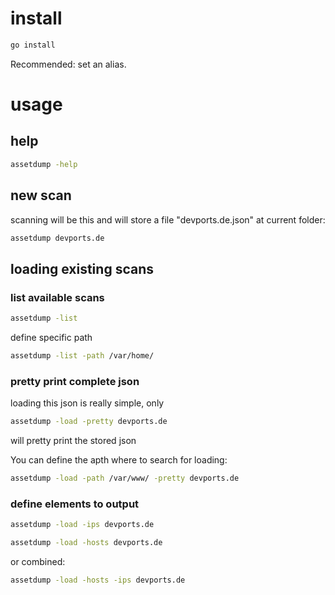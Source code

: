 # install

```zsh
go install
```

Recommended: set an alias.

# usage

## help

``` zsh 
assetdump -help
```

## new scan
scanning will be this and will store a file "devports.de.json" at current folder:

``` zsh
assetdump devports.de
```

## loading existing scans

### list available scans

``` zsh
assetdump -list
```

define specific path

```zsh
assetdump -list -path /var/home/
```

### pretty print complete json

loading this json is really simple, only

```zsh
assetdump -load -pretty devports.de
```

will pretty print the stored json

You can define the apth where to search for loading:

```zsh
assetdump -load -path /var/www/ -pretty devports.de
```

### define elements to output

```zsh
assetdump -load -ips devports.de
```

```zsh
assetdump -load -hosts devports.de
```

or combined:

```zsh
assetdump -load -hosts -ips devports.de
```

